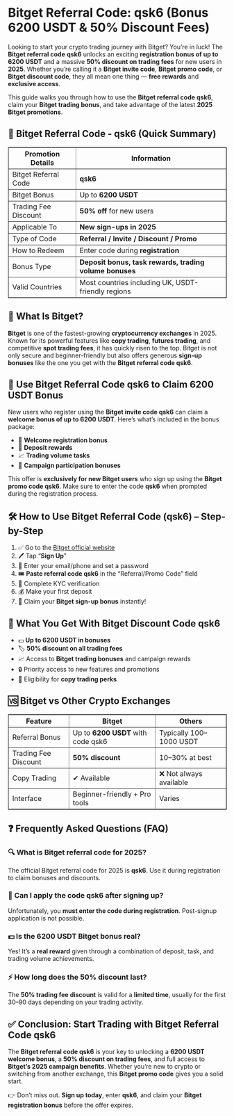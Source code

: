 <h1>Bitget Referral Code: qsk6 (Bonus 6200 USDT & 50% Discount Fees)</h1>

<p>Looking to start your crypto trading journey with Bitget? You’re in luck! The <strong>Bitget referral code</strong> <strong>qsk6</strong> unlocks an exciting <strong>registration bonus of up to 6200 USDT</strong> and a massive <strong>50% discount on trading fees</strong> for new users in <strong>2025</strong>. Whether you’re calling it a <strong>Bitget invite code</strong>, <strong>Bitget promo code</strong>, or <strong>Bitget discount code</strong>, they all mean one thing — <strong>free rewards</strong> and <strong>exclusive access</strong>.</p>

<p>This guide walks you through how to use the <strong>Bitget referral code qsk6</strong>, claim your <strong>Bitget trading bonus</strong>, and take advantage of the latest <strong>2025 Bitget promotions</strong>.</p>

<h2>🧾 Bitget Referral Code - qsk6 (Quick Summary)</h2>

<table border="1" cellpadding="8" cellspacing="0">
    <tr>
      <th>Promotion Details</th>
      <th>Information</th>
    </tr>
    <tr>
      <td>Bitget Referral Code</td>
      <td><strong>qsk6</strong></td>
    </tr>
    <tr>
      <td>Bitget Bonus</td>
      <td>Up to <strong>6200 USDT</strong></td>
    </tr>
    <tr>
      <td>Trading Fee Discount</td>
      <td><strong>50% off</strong> for new users</td>
    </tr>
    <tr>
      <td>Applicable To</td>
      <td><strong>New sign-ups in 2025</strong></td>
    </tr>
    <tr>
      <td>Type of Code</td>
      <td><strong>Referral / Invite / Discount / Promo</strong></td>
    </tr>
    <tr>
      <td>How to Redeem</td>
      <td>Enter code during <strong>registration</strong></td>
    </tr>
    <tr>
      <td>Bonus Type</td>
      <td><strong>Deposit bonus, task rewards, trading volume bonuses</strong></td>
    </tr>
    <tr>
      <td>Valid Countries</td>
      <td>Most countries including UK, USDT-friendly regions</td>
    </tr>
</table>

<h2>🚀 What Is Bitget?</h2>
<p><strong>Bitget</strong> is one of the fastest-growing <strong>cryptocurrency exchanges</strong> in 2025. Known for its powerful features like <strong>copy trading</strong>, <strong>futures trading</strong>, and competitive <strong>spot trading fees</strong>, it has quickly risen to the top. Bitget is not only secure and beginner-friendly but also offers generous <strong>sign-up bonuses</strong> like the one you get with the <strong>Bitget referral code qsk6</strong>.</p>

<h2>🎁 Use Bitget Referral Code qsk6 to Claim 6200 USDT Bonus</h2>
<p>New users who register using the <strong>Bitget invite code qsk6</strong> can claim a <strong>welcome bonus of up to 6200 USDT</strong>. Here’s what’s included in the bonus package:</p>
<ul>
    <li>🎉 <strong>Welcome registration bonus</strong></li>
    <li>💸 <strong>Deposit rewards</strong></li>
    <li>📈 <strong>Trading volume tasks</strong></li>
    <li>🧩 <strong>Campaign participation bonuses</strong></li>
</ul>
<p>This offer is <strong>exclusively for new Bitget users</strong> who sign up using the <strong>Bitget promo code qsk6</strong>. Make sure to enter the code <strong>qsk6</strong> when prompted during the registration process.</p>

<h2>🛠 How to Use Bitget Referral Code (qsk6) – Step-by-Step</h2>
<ol>
    <li>✅ Go to the <a href="https://www.mexc.com/register?inviteCode=mexc-MXUSDT" target="_blank">Bitget official website</a></li>
    <li>🖊 Tap “<strong>Sign Up</strong>”</li>
    <li>🧾 Enter your email/phone and set a password</li>
    <li>🎟 <strong>Paste referral code qsk6</strong> in the “Referral/Promo Code” field</li>
    <li>🔐 Complete KYC verification</li>
    <li>💰 Make your first deposit</li>
    <li>🎁 Claim your <strong>Bitget sign-up bonus</strong> instantly!</li>
</ol>

<h2>🧩 What You Get With Bitget Discount Code qsk6</h2>
<ul>
    <li>💵 <strong>Up to 6200 USDT in bonuses</strong></li>
    <li>🏷 <strong>50% discount on all trading fees</strong></li>
    <li>📈 Access to <strong>Bitget trading bonuses</strong> and campaign rewards</li>
    <li>🔒 Priority access to new features and promotions</li>
    <li>🎯 Eligibility for <strong>copy trading perks</strong></li>
</ul>

<h2>🆚 Bitget vs Other Crypto Exchanges</h2>

<table border="1" cellpadding="8" cellspacing="0">
    <tr>
      <th>Feature</th>
      <th>Bitget</th>
      <th>Others</th>
    </tr>
    <tr>
      <td>Referral Bonus</td>
      <td>Up to <strong>6200 USDT</strong> with code qsk6</td>
      <td>Typically 100–1000 USDT</td>
    </tr>
    <tr>
      <td>Trading Fee Discount</td>
      <td><strong>50% discount</strong></td>
      <td>10–30% at best</td>
    </tr>
    <tr>
      <td>Copy Trading</td>
      <td>✔ Available</td>
      <td>❌ Not always available</td>
    </tr>
    <tr>
      <td>Interface</td>
      <td>Beginner-friendly + Pro tools</td>
      <td>Varies</td>
    </tr>
</table>

<h2>❓ Frequently Asked Questions (FAQ)</h2>

<h3>🔍 What is Bitget referral code for 2025?</h3>
<p>The official Bitget referral code for 2025 is <strong>qsk6</strong>. Use it during registration to claim bonuses and discounts.</p>

<h3>📩 Can I apply the code qsk6 after signing up?</h3>
<p>Unfortunately, you <strong>must enter the code during registration</strong>. Post-signup application is not possible.</p>

<h3>💵 Is the 6200 USDT Bitget bonus real?</h3>
<p>Yes! It’s a <strong>real reward</strong> given through a combination of deposit, task, and trading volume achievements.</p>

<h3>⚡ How long does the 50% discount last?</h3>
<p>The <strong>50% trading fee discount</strong> is valid for a <strong>limited time</strong>, usually for the first 30–90 days depending on your trading activity.</p>

<h2>✅ Conclusion: Start Trading with Bitget Referral Code qsk6</h2>
<p>The <strong>Bitget referral code qsk6</strong> is your key to unlocking a <strong>6200 USDT welcome bonus</strong>, a <strong>50% discount on trading fees</strong>, and full access to <strong>Bitget’s 2025 campaign benefits</strong>. Whether you’re new to crypto or switching from another exchange, this <strong>Bitget promo code</strong> gives you a solid start.</p>

<p>👉 Don’t miss out. <strong>Sign up today</strong>, enter <strong>qsk6</strong>, and claim your <strong>Bitget registration bonus</strong> before the offer expires.</p>

</body>
</html>
